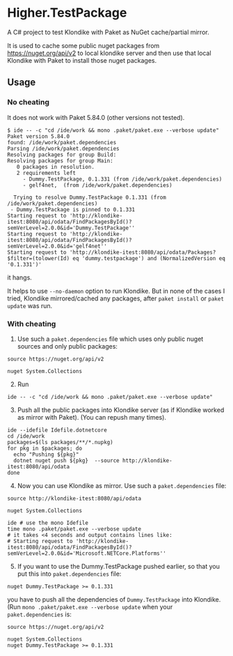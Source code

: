 # Higher.TestPackage

A C# project to test Klondike with Paket as NuGet cache/partial mirror.

It is used to cache some public nuget packages from https://nuget.org/api/v2 to local klondike server and then use that local Klondike with Paket to install those nuget packages.

## Usage

### No cheating
It does not work with Paket 5.84.0 (other versions not tested).
```
$ ide -- -c "cd /ide/work && mono .paket/paket.exe --verbose update"
Paket version 5.84.0
found: /ide/work/paket.dependencies
Parsing /ide/work/paket.dependencies
Resolving packages for group Build:
Resolving packages for group Main:
   0 packages in resolution.
   2 requirements left
     - Dummy.TestPackage, 0.1.331 (from /ide/work/paket.dependencies)
     - gelf4net,  (from /ide/work/paket.dependencies)

  Trying to resolve Dummy.TestPackage 0.1.331 (from /ide/work/paket.dependencies)
 - Dummy.TestPackage is pinned to 0.1.331
Starting request to 'http://klondike-itest:8080/api/odata/FindPackagesById()?semVerLevel=2.0.0&id='Dummy.TestPackage''
Starting request to 'http://klondike-itest:8080/api/odata/FindPackagesById()?semVerLevel=2.0.0&id='gelf4net''
Starting request to 'http://klondike-itest:8080/api/odata/Packages?$filter=(tolower(Id) eq 'dummy.testpackage') and (NormalizedVersion eq '0.1.331')'
```
it hangs.

It helps to use `--no-daemon` option to run Klondike. But in none of the cases
 I tried, Klondike mirrored/cached any packages, after `paket install` or
 `paket update` was run.

### With cheating
1. Use such a `paket.dependencies` file which uses only public nuget sources and
 only public packages:
```
source https://nuget.org/api/v2

nuget System.Collections
```
2. Run
```
ide -- -c "cd /ide/work && mono .paket/paket.exe --verbose update"
```
3. Push all the public packages into Klondike server (as if Klondike worked as
   mirror with Paket). (You can repush many times).
```
ide --idefile Idefile.dotnetcore
cd /ide/work
packages=$(ls packages/**/*.nupkg)
for pkg in $packages; do
  echo "Pushing ${pkg}"
  dotnet nuget push ${pkg}  --source http://klondike-itest:8080/api/odata
done
```
4. Now you can use Klondike as mirror. Use such a `paket.dependencies` file:
```
source http://klondike-itest:8080/api/odata

nuget System.Collections
```
```
ide # use the mono Idefile
time mono .paket/paket.exe --verbose update
# it takes <4 seconds and output contains lines like:
# Starting request to 'http://klondike-itest:8080/api/odata/FindPackagesById()?semVerLevel=2.0.0&id='Microsoft.NETCore.Platforms''
```
5. If you want to use the Dummy.TestPackage pushed earlier, so that you put this
 into `paket.dependencies` file:
```
nuget Dummy.TestPackage >= 0.1.331
```
 you have to push all the dependencies of `Dummy.TestPackage` into Klondike.
 (Run `mono .paket/paket.exe --verbose update` when your `paket.dependencies` is:
```
source https://nuget.org/api/v2

nuget System.Collections
nuget Dummy.TestPackage >= 0.1.331
```
